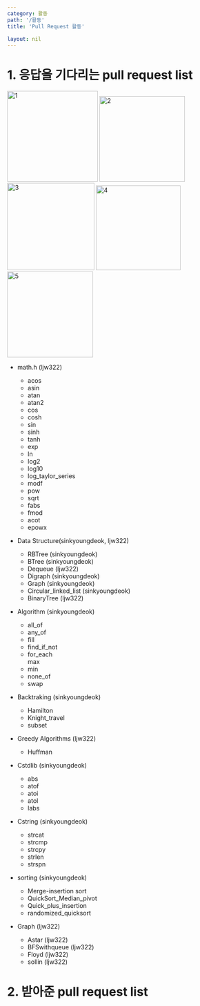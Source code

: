 ```yaml
---
category: 활동
path: '/활동'
title: 'Pull Request 활동'

layout: nil
---
```

# 1. 응답을 기다리는 pull request list

<img width="210" alt="1" src="https://user-images.githubusercontent.com/30587502/59147548-15cbf300-8a38-11e9-8072-4f24d809f6df.png">

<img width="198" alt="2" src="https://user-images.githubusercontent.com/30587502/59147550-1b293d80-8a38-11e9-8e37-195928cddf64.png">

<img width="202" alt="3" src="https://user-images.githubusercontent.com/30587502/59147553-1e242e00-8a38-11e9-866e-9505d1926758.png">

<img width="196" alt="4" src="https://user-images.githubusercontent.com/30587502/59147555-22504b80-8a38-11e9-929b-7359d590405e.png">

<img width="199" alt="5" src="https://user-images.githubusercontent.com/30587502/59147560-267c6900-8a38-11e9-9372-9c05f4cac1cf.png">

* math.h (ljw322) <Br>
    - acos <Br>
    - asin <br>
    - atan <br>
    - atan2 <br>
    - cos <Br>
    - cosh <Br>
    - sin <br>
    - sinh <br>
    - tanh <br>
    - exp <br>
    - ln <br>
    - log2 <br>
    - log10 <br>
    - log_taylor_series <Br>
    - modf <br>
    - pow <br>
    - sqrt <Br>
    - fabs <Br>
    - fmod <Br>
    - acot <br>
    - epowx <br>
    
* Data Structure(sinkyoungdeok, ljw322) <Br>
    - RBTree (sinkyoungdeok) <br>
    - BTree (sinkyoungdeok) <br>
    - Dequeue (ljw322) <br>
    - Digraph (sinkyoungdeok) <Br>
    - Graph (sinkyoungdeok) <Br>
    - Circular_linked_list (sinkyoungdeok) <Br>
    - BinaryTree (ljw322) <Br>

* Algorithm (sinkyoungdeok) <br>
    - all_of <Br>
    - any_of <br>
    - fill <br>
    - find_if_not <Br>
    - for_each <br>
     max <Br>
    - min <br>
    - none_of <br>
    - swap <Br>
* Backtraking (sinkyoungdeok) <Br>
    - Hamilton <br>
    - Knight_travel <br>
    - subset <br>
    
* Greedy Algorithms (ljw322) <br>
    - Huffman <br>
    
* Cstdlib (sinkyoungdeok) <br>
    - abs <br>
    - atof <br>
    - atoi <br>
    - atol <br>
    - labs <br>
* Cstring (sinkyoungdeok) <br>
    - strcat <br>
    - strcmp <br>
    - strcpy <br>
    - strlen <br>
    - strspn <br>
* sorting (sinkyoungdeok) <br>
    - Merge-insertion sort<br>
    - QuickSort_Median_pivot <br>
    - Quick_plus_insertion <br>
    - randomized_quicksort <br>
* Graph (ljw322) <br>
    - Astar (ljw322) <br>
    - BFSwithqueue (ljw322) <br>
    - Floyd (ljw322) <Br>
    - sollin (ljw322) <Br>
    
    
    

# 2. 받아준 pull request list
